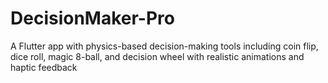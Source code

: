 # DecisionMaker-Pro
A Flutter app with physics-based decision-making tools including coin flip, dice roll, magic 8-ball, and decision wheel with realistic animations and haptic feedback
